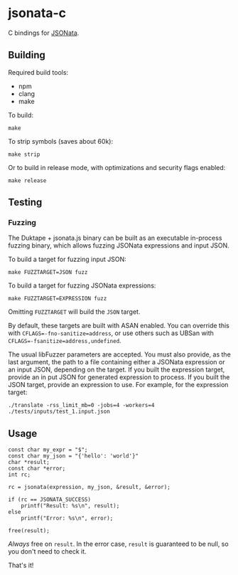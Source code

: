 # jsonata-c 

C bindings for [JSONata](https://jsonata.org).


## Building

Required build tools:
* npm
* clang
* make

To build:

```
make
```

To strip symbols (saves about 60k):

```
make strip
```

Or to build in release mode, with optimizations and security flags enabled:

```
make release
```


## Testing

### Fuzzing

The Duktape + jsonata.js binary can be built as an executable in-process
fuzzing binary, which allows fuzzing JSONata expressions and input JSON.

To build a target for fuzzing input JSON:

```
make FUZZTARGET=JSON fuzz
```

To build a target for fuzzing JSONata expressions:

```
make FUZZTARGET=EXPRESSION fuzz
```

Omitting `FUZZTARGET` will build the `JSON` target.

By default, these targets are built with ASAN enabled. You can override this
with `CFLAGS=-fno-sanitize=address`, or use others such as UBSan with
`CFLAGS=-fsanitize=address,undefined`.

The usual libFuzzer parameters are accepted. You must also provide, as the last
argument, the path to a file containing either a JSONata expression or an input
JSON, depending on the target. If you built the expression target, provide an
in put JSON for generated expression to process. If you built the JSON target,
provide an expression to use. For example, for the expression target:

```
./translate -rss_limit_mb=0 -jobs=4 -workers=4 ./tests/inputs/test_1.input.json
```

## Usage

```
const char my_expr = "$";
const char my_json = "{'hello': 'world'}"
char *result;
const char *error;
int rc;

rc = jsonata(expression, my_json, &result, &error);

if (rc == JSONATA_SUCCESS)
	printf("Result: %s\n", result);
else
	printf("Error: %s\n", error);

free(result);
```

*Always* free on `result`. In the error case, `result` is guaranteed to be
null, so you don't need to check it.

That's it!
